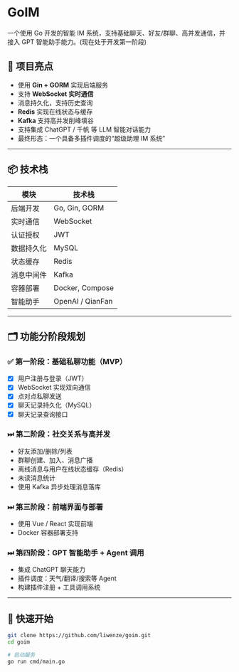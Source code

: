 # GoIM
一个使用 Go 开发的智能 IM 系统，支持基础聊天、好友/群聊、高并发通信，并接入 GPT 智能助手能力。(现在处于开发第一阶段)

## 🌟 项目亮点

- 使用 **Gin + GORM** 实现后端服务
- 支持 **WebSocket 实时通信**
- 消息持久化，支持历史查询
- **Redis** 实现在线状态与缓存
- **Kafka** 支持高并发削峰填谷
- 支持集成 ChatGPT / 千帆 等 LLM 智能对话能力
- 最终形态：一个具备多插件调度的“超级助理 IM 系统”

---

## 📦 技术栈

| 模块          | 技术栈            |
|---------------|-------------------|
| 后端开发      | Go, Gin, GORM     |
| 实时通信      | WebSocket         |
| 认证授权      | JWT               |
| 数据持久化    | MySQL             |
| 状态缓存      | Redis             |
| 消息中间件    | Kafka             |
| 容器部署      | Docker, Compose   |
| 智能助手      | OpenAI / QianFan  |

---

## 🗂️ 功能分阶段规划

### ✅ 第一阶段：基础私聊功能（MVP）
- [x] 用户注册与登录（JWT）
- [x] WebSocket 实现双向通信
- [x] 点对点私聊发送
- [x] 聊天记录持久化（MySQL）
- [x] 聊天记录查询接口

### ⏭ 第二阶段：社交关系与高并发
- 好友添加/删除/列表
- 群聊创建、加入、消息广播
- 离线消息与用户在线状态缓存（Redis）
- 未读消息统计
- 使用 Kafka 异步处理消息落库

### ⏭ 第三阶段：前端界面与部署
- 使用 Vue / React 实现前端
- Docker 容器部署支持

### ⏭ 第四阶段：GPT 智能助手 + Agent 调用
- 集成 ChatGPT 聊天能力
- 插件调度：天气/翻译/搜索等 Agent
- 构建插件注册 + 工具调用系统

---

## 🚀 快速开始

```bash
git clone https://github.com/liwenze/goim.git
cd goim

# 启动服务
go run cmd/main.go